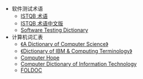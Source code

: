 
* 软件测试术语
    * [ISTQB 术语](https://glossary.istqb.org/)
    * [ISTQB 术语中文版](https://www.cstqb.cn/ISTQB%C2%AE%E6%9C%AF%E8%AF%AD%E8%A1%A8.html)
    * [Software Testing Dictionary](https://www.tutorialspoint.com/software_testing_dictionary/index.htm)
* 计算机词汇表
    * [《A Dictionary of Computer Science》](https://www.twirpx.com/file/1844610/)
    * [《Dictionary of IBM & Computing Terminology》](https://www.ibm.com/ibm/history/documents/pdf/glossary.pdf)
    * [Computer Hope](https://www.computerhope.com/jargon.htm)
    * [Computer Dictionary of Information Technology](https://www.computer-dictionary-online.org/)
    * [FOLDOC](http://foldoc.org/)